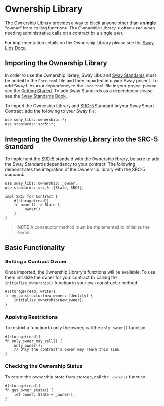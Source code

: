 # Ownership Library

The Ownership Library provides a way to block anyone other than a **single** "owner" from calling functions. The Ownership Library is often used when needing administrative calls on a contract by a single user.

For implementation details on the Ownership Library please see the [Sway Libs Docs](https://fuellabs.github.io/sway-libs/master/sway_libs/ownership/index.html).

## Importing the Ownership Library

In order to use the Ownership library, Sway Libs and [Sway Standards](https://github.com/FuelLabs/sway-standards) must be added to the `Forc.toml` file and then imported into your Sway project. To add Sway Libs as a dependency to the `Forc.toml` file in your project please see the [Getting Started](../../../getting_started/index.md). To add Sway Standards as a dependency please see the [Sway Standards Book](https://fuellabs.github.io/sway-libs/master/sway_libs/ownership/index.html).

To import the Ownership Library and [SRC-5](https://github.com/FuelLabs/sway-standards/blob/master/SRCs/src-5.md) Standard to your Sway Smart Contract, add the following to your Sway file:

```sway
use sway_libs::ownership::*;
use standards::src5::*;
```

## Integrating the Ownership Library into the SRC-5 Standard

To implement the [SRC-5](https://github.com/FuelLabs/sway-standards/blob/master/SRCs/src-5.md) standard with the Ownership library, be sure to add the Sway Standards dependency to your contract. The following demonstrates the integration of the Ownership library with the SRC-5 standard.

```sway
use sway_libs::ownership::_owner;
use standards::src_5::{State, SRC5};

impl SRC5 for Contract {
    #[storage(read)]
    fn owner() -> State {
        _owner()
    }
}
```

> **NOTE** A constructor method must be implemented to initialize the owner.

## Basic Functionality

### Setting a Contract Owner

Once imported, the Ownership Library's functions will be available. To use them initialize the owner for your contract by calling the `initialize_ownership()` function in your own constructor method.

```sway
#[storage(read, write)]
fn my_constructor(new_owner: Identity) {
    initialize_ownership(new_owner);
}
```

### Applying Restrictions

To restrict a function to only the owner, call the `only_owner()` function.

```sway
#[storage(read)]
fn only_owner_may_call() {
    only_owner();
    // Only the contract's owner may reach this line.
}
```

### Checking the Ownership Status

To return the ownership state from storage, call the `_owner()` function.

```sway
#[storage(read)]
fn get_owner_state() {
    let owner: State = _owner();
}
```
